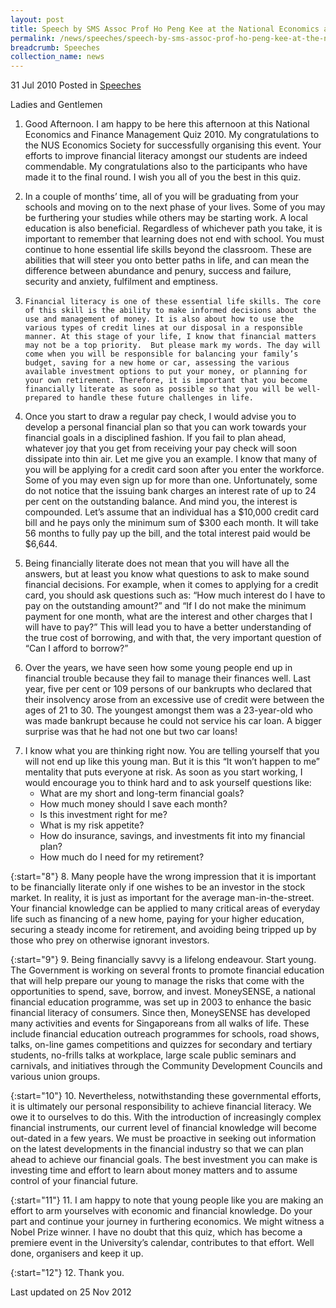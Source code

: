 ```yaml
---
layout: post
title: Speech by SMS Assoc Prof Ho Peng Kee at the National Economics and Finance Management Quiz 2010
permalink: /news/speeches/speech-by-sms-assoc-prof-ho-peng-kee-at-the-national-economics-and-finance-management-quiz-2010
breadcrumb: Speeches
collection_name: news
---
```


31 Jul 2010 Posted in [Speeches](/news/speeches)



Ladies and Gentlemen


1.    Good Afternoon. I am happy to be here this afternoon at this National Economics and Finance Management Quiz 2010. My congratulations to the NUS Economics Society for successfully organising this event. Your efforts to improve financial literacy amongst our students are indeed commendable. My congratulations also to the participants who have made it to the final round. I wish you all of you the best in this quiz.

2.    In a couple of months’ time, all of you will be graduating from your schools and moving on to the next phase of your lives. Some of you may be furthering your studies while others may be starting work. A local education is also beneficial. Regardless of whichever path you take, it is important to remember that learning does not end with school. You must continue to hone essential life skills beyond the classroom. These are abilities that will steer you onto better paths in life, and can mean the difference between abundance and penury, success and failure, security and anxiety, fulfilment and emptiness.

3.     Financial literacy is one of these essential life skills. The core of this skill is the ability to make informed decisions about the use and management of money. It is also about how to use the various types of credit lines at our disposal in a responsible manner. At this stage of your life, I know that financial matters may not be a top priority.  But please mark my words. The day will come when you will be responsible for balancing your family’s budget, saving for a new home or car, assessing the various available investment options to put your money, or planning for your own retirement. Therefore, it is important that you become financially literate as soon as possible so that you will be well-prepared to handle these future challenges in life.

4.    Once you start to draw a regular pay check, I would advise you to develop a personal financial plan so that you can work towards your financial goals in a disciplined fashion. If you fail to plan ahead, whatever joy that you get from receiving your pay check will soon dissipate into thin air. Let me give you an example. I know that many of you will be applying for a credit card soon after you enter the workforce. Some of you may even sign up for more than one. Unfortunately, some do not notice that the issuing bank charges an interest rate of up to 24 per cent on the outstanding balance. And mind you, the interest is compounded. Let’s assume that an individual has a $10,000 credit card bill and he pays only the minimum sum of $300 each month. It will take 56 months to fully pay up the bill, and the total interest paid would be $6,644.

5.    Being financially literate does not mean that you will have all the answers, but at least you know what questions to ask to make sound financial decisions. For example, when it comes to applying for a credit card, you should ask questions such as: “How much interest do I have to pay on the outstanding amount?” and “If I do not make the minimum payment for one month, what are the interest and other charges that I will have to pay?” This will lead you to have a better understanding of the true cost of borrowing, and with that, the very important question of “Can I afford to borrow?”

6.    Over the years, we have seen how some young people end up in financial trouble because they fail to manage their finances well. Last year, five per cent or 109 persons of our bankrupts who declared that their insolvency arose from an excessive use of credit were between the ages of 21 to 30. The youngest amongst them was a 23-year-old who was made bankrupt because he could not service his car loan. A bigger surprise was that he had not one but two car loans!

<ol start="7">
<li> I know what you are thinking right now. You are telling yourself that you will not end up like this young man. But it is this “It won’t happen to me” mentality that puts everyone at risk. As soon as you start working, I would encourage you to think hard and to ask yourself questions like:

<ul>
<li>What are my short and long-term financial goals? </li>
<li>How much money should I save each month? </li>
<li>Is this investment right for me? </li>
<li>What is my risk appetite? </li>
<li>How do insurance, savings, and investments fit into my financial plan? </li>
<li>How much do I need for my retirement? </li>
</ul>


</li>
</ol>

{:start="8"}
8. Many people have the wrong impression that it is important to be financially literate only if one wishes to be an investor in the stock market. In reality, it is just as important for the average man-in-the-street. Your financial knowledge can be applied to many critical areas of everyday life such as financing of a new home, paying for your higher education, securing a steady income for retirement, and avoiding being tripped up by those who prey on otherwise ignorant investors.

{:start="9"}
9. Being financially savvy is a lifelong endeavour. Start young. The Government is working on several fronts to promote financial education that will help prepare our young to manage the risks that come with the opportunities to spend, save, borrow, and invest. MoneySENSE, a national financial education programme, was set up in 2003 to enhance the basic financial literacy of consumers. Since then, MoneySENSE has developed many activities and events for Singaporeans from all walks of life. These include financial education outreach programmes for schools, road shows, talks, on-line games competitions and quizzes for secondary and tertiary students, no-frills talks at workplace, large scale public seminars and carnivals, and initiatives through the Community Development Councils and various union groups.

{:start="10"}
10. Nevertheless, notwithstanding these governmental efforts, it is ultimately our personal responsibility to achieve financial literacy. We owe it to ourselves to do this. With the introduction of increasingly complex financial instruments, our current level of financial knowledge will become out-dated in a few years. We must be proactive in seeking out information on the latest developments in the financial industry so that we can plan ahead to achieve our financial goals. The best investment you can make is investing time and effort to learn about money matters and to assume control of your financial future.

{:start="11"}
11. I am happy to note that young people like you are making an effort to arm yourselves with economic and financial knowledge. Do your part and continue your journey in furthering economics. We might witness a Nobel Prize winner. I have no doubt that this quiz, which has become a premiere event in the University’s calendar, contributes to that effort. Well done, organisers and keep it up.

{:start="12"}
12. Thank you.

<p class="right-side-updated">Last updated on 25 Nov 2012</p>
